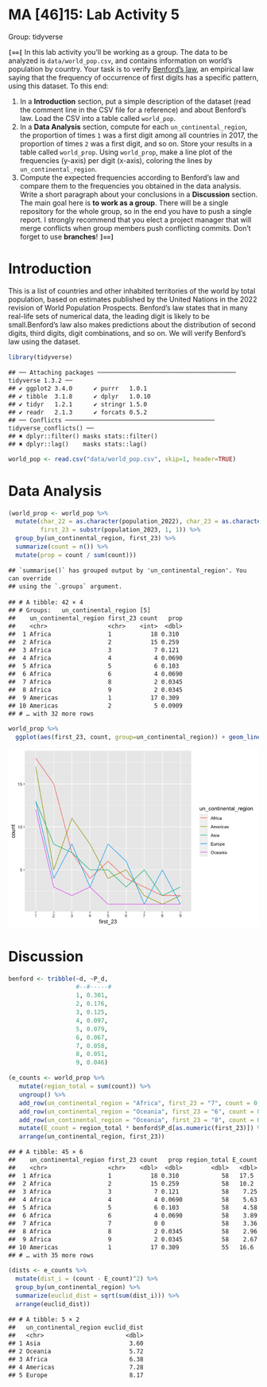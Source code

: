 MA \[46\]15: Lab Activity 5
================
Group: tidyverse

**`[==[`** In this lab activity you’ll be working as a group. The data
to be analyzed is `data/world_pop.csv`, and contains information on
world’s population by country. Your task is to verify [Benford’s
law](https://en.wikipedia.org/wiki/Benford%27s_law), an empirical law
saying that the frequency of occurrence of first digits has a specific
pattern, using this dataset. To this end:

1.  In a **Introduction** section, put a simple description of the
    dataset (read the comment line in the CSV file for a reference) and
    about Benford’s law. Load the CSV into a table called `world_pop`.
2.  In a **Data Analysis** section, compute for each
    `un_continental_region`, the proportion of times `1` was a first
    digit among all countries in 2017, the proportion of times `2` was a
    first digit, and so on. Store your results in a table called
    `world_prop`. Using `world_prop`, make a line plot of the
    frequencies (y-axis) per digit (x-axis), coloring the lines by
    `un_continental_region`.
3.  Compute the expected frequencies according to Benford’s law and
    compare them to the frequencies you obtained in the data analysis.
    Write a short paragraph about your conclusions in a **Discussion**
    section. The main goal here is **to work as a group**. There will be
    a single repository for the whole group, so in the end you have to
    push a single report. I strongly recommend that you elect a project
    manager that will merge conflicts when group members push
    conflicting commits. Don’t forget to use **branches**! **`]==]`**

# Introduction

This is a list of countries and other inhabited territories of the world
by total population, based on estimates published by the United Nations
in the 2022 revision of World Population Prospects. Benford’s law states
that in many real-life sets of numerical data, the leading digit is
likely to be small.Benford’s law also makes predictions about the
distribution of second digits, third digits, digit combinations, and so
on. We will verify Benford’s law using the dataset.

``` r
library(tidyverse)
```

    ## ── Attaching packages ─────────────────────────────────────── tidyverse 1.3.2 ──
    ## ✔ ggplot2 3.4.0      ✔ purrr   1.0.1 
    ## ✔ tibble  3.1.8      ✔ dplyr   1.0.10
    ## ✔ tidyr   1.2.1      ✔ stringr 1.5.0 
    ## ✔ readr   2.1.3      ✔ forcats 0.5.2 
    ## ── Conflicts ────────────────────────────────────────── tidyverse_conflicts() ──
    ## ✖ dplyr::filter() masks stats::filter()
    ## ✖ dplyr::lag()    masks stats::lag()

``` r
world_pop <- read.csv("data/world_pop.csv", skip=1, header=TRUE)
```

# Data Analysis

``` r
(world_prop <- world_pop %>%
  mutate(char_22 = as.character(population_2022), char_23 = as.character(population_2023), 
         first_23 = substr(population_2023, 1, 1)) %>% 
  group_by(un_continental_region, first_23) %>% 
  summarize(count = n()) %>% 
  mutate(prop = count / sum(count)))
```

    ## `summarise()` has grouped output by 'un_continental_region'. You can override
    ## using the `.groups` argument.

    ## # A tibble: 42 × 4
    ## # Groups:   un_continental_region [5]
    ##    un_continental_region first_23 count   prop
    ##    <chr>                 <chr>    <int>  <dbl>
    ##  1 Africa                1           18 0.310 
    ##  2 Africa                2           15 0.259 
    ##  3 Africa                3            7 0.121 
    ##  4 Africa                4            4 0.0690
    ##  5 Africa                5            6 0.103 
    ##  6 Africa                6            4 0.0690
    ##  7 Africa                8            2 0.0345
    ##  8 Africa                9            2 0.0345
    ##  9 Americas              1           17 0.309 
    ## 10 Americas              2            5 0.0909
    ## # … with 32 more rows

``` r
world_prop %>% 
  ggplot(aes(first_23, count, group=un_continental_region)) + geom_line(aes(color = un_continental_region))
```

![](lab5-report_files/figure-gfm/unnamed-chunk-1-1.png)<!-- -->

# Discussion

``` r
benford <- tribble(~d, ~P_d,
                   #--#-----#
                   1, 0.301,
                   2, 0.176,
                   3, 0.125,
                   4, 0.097,
                   5, 0.079,
                   6, 0.067,
                   7, 0.058,
                   8, 0.051,
                   9, 0.046)
```

``` r
(e_counts <- world_prop %>% 
   mutate(region_total = sum(count)) %>% 
   ungroup() %>% 
   add_row(un_continental_region = "Africa", first_23 = "7", count = 0, prop = 0.0, region_total = 58) %>% 
   add_row(un_continental_region = "Oceania", first_23 = "6", count = 0, prop = 0.0, region_total = 23) %>% 
   add_row(un_continental_region = "Oceania", first_23 = "8", count = 0, prop = 0.0, region_total = 23) %>% 
   mutate(E_count = region_total * benford$P_d[as.numeric(first_23)]) %>% 
   arrange(un_continental_region, first_23))
```

    ## # A tibble: 45 × 6
    ##    un_continental_region first_23 count   prop region_total E_count
    ##    <chr>                 <chr>    <dbl>  <dbl>        <dbl>   <dbl>
    ##  1 Africa                1           18 0.310            58   17.5 
    ##  2 Africa                2           15 0.259            58   10.2 
    ##  3 Africa                3            7 0.121            58    7.25
    ##  4 Africa                4            4 0.0690           58    5.63
    ##  5 Africa                5            6 0.103            58    4.58
    ##  6 Africa                6            4 0.0690           58    3.89
    ##  7 Africa                7            0 0                58    3.36
    ##  8 Africa                8            2 0.0345           58    2.96
    ##  9 Africa                9            2 0.0345           58    2.67
    ## 10 Americas              1           17 0.309            55   16.6 
    ## # … with 35 more rows

``` r
(dists <- e_counts %>% 
  mutate(dist_i = (count - E_count)^2) %>% 
  group_by(un_continental_region) %>% 
  summarize(euclid_dist = sqrt(sum(dist_i))) %>% 
  arrange(euclid_dist))
```

    ## # A tibble: 5 × 2
    ##   un_continental_region euclid_dist
    ##   <chr>                       <dbl>
    ## 1 Asia                         3.60
    ## 2 Oceania                      5.72
    ## 3 Africa                       6.38
    ## 4 Americas                     7.28
    ## 5 Europe                       8.17
